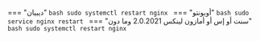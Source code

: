 === "ديبيان"
    ```bash
    sudo systemctl restart nginx
    ```
=== "أوبونتو"
    ```bash
    sudo service nginx restart
    ```
=== "سنت أو إس أو أمازون لينكس 2.0.2021 وما دون"
    ```bash
    sudo systemctl restart nginx
    ```